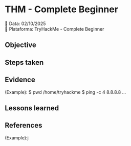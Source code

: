 # THM - Complete Beginner 
📅 Data: 02/10/2025  
🔗 Plataforma: TryHackMe - Complete Beginner


## Objective


## Steps taken


## Evidence
(Example):
$ pwd
/home/tryhackme
$ ping -c 4 8.8.8.8
...

## Lessons learned 

## References 
(Example):j
